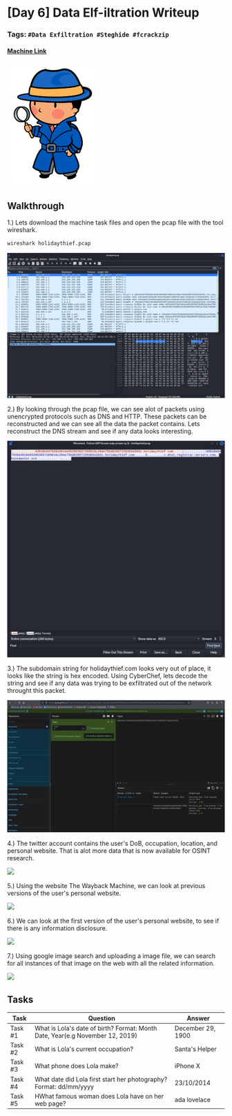 # [Day 6] Data Elf-iltration Writeup
### Tags: `#Data Exfiltration #Steghide #fcrackzip`
#### [Machine Link](https://tryhackme.com/room/25daysofchristmas)

<img src='imgs/advent2019day6.png' width='200' align='center'>

## Walkthrough

1.) Lets download the machine task files and open the pcap file with the tool wireshark.

```bash
wireshark holidaythief.pcap
```

![](imgs/wireshark.png)

2.) By looking through the pcap file, we can see alot of packets using unencrypted protocols such as DNS and HTTP. These packets can be reconstructed and we can see all the data the packet contains. Lets reconstruct the DNS stream and see if any data looks interesting.

![](imgs/dnsstream.png)

3.) The subdomain string for holidaythief.com looks very out of place, it looks like the string is hex encoded. Using CyberChef, lets decode the string and see if any data was trying to be exfiltrated out of the network throught this packet.

![](imgs/cyberchef.png)

4.) The twitter account contains the user's DoB, occupation, location, and personal website. That is alot more data that is now available for OSINT research. 

![](imgs/twitter.png)

5.) Using the website The Wayback Machine, we can look at previous versions of the user's personal website.

![](imgs/wayback.png)

6.) We can look at the first version of the user's personal website, to see if there is any information disclosure.

![](imgs/firstwebsite.png)

7.) Using google image search and uploading a image file, we can search for all instances of that image on the web with all the related information.

![](imgs/googleimageserach.png)


## Tasks
| Task | Question | Answer |
| --- | --- | --- |
| Task #1 | What is Lola's date of birth? Format: Month Date, Year(e.g November 12, 2019) | December 29, 1900 |
| Task #2 | What is Lola's current occupation?| Santa's Helper |
| Task #3 | What phone does Lola make? | iPhone X |
| Task #4 | What date did Lola first start her photography? Format: dd/mm/yyyy | 23/10/2014 |
| Task #5 | HWhat famous woman does Lola have on her web page? | ada lovelace |




